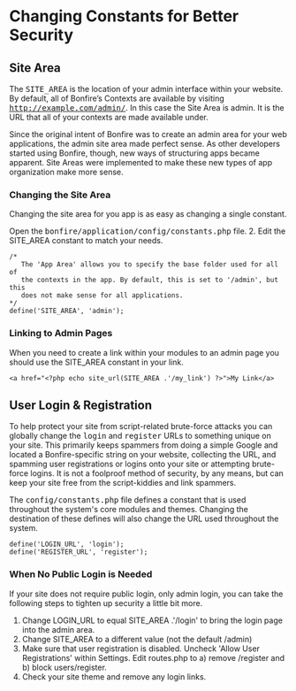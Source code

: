 # Changing Constants for Better Security

## Site Area

The <tt>SITE_AREA</tt> is the location of your admin interface within your website. By default, all of Bonfire’s Contexts are available by visiting <tt>http://example.com/admin/</tt>.  In this case the Site Area is admin.  It is the URL that all of your contexts are made available under.

Since the original intent of Bonfire was to create an admin area for your web applications, the admin site area made perfect sense.  As other developers started using Bonfire, though, new ways of structuring apps became apparent.  Site Areas were implemented to make these new types of app organization make more sense.

<a name="changing"></a>
### Changing the Site Area

Changing the site area for you app is as easy as changing a single constant.

Open the <tt>bonfire/application/config/constants.php</tt> file.  2. Edit the SITE_AREA constant to match your needs.


    /*
       The 'App Area' allows you to specify the base folder used for all of
       the contexts in the app. By default, this is set to '/admin', but this
       does not make sense for all applications.
    */
    define('SITE_AREA', 'admin');



<a name="linking"></a>
### Linking to Admin Pages

When you need to create a link within your modules to an admin page you should use the SITE_AREA constant in your link.


    <a href="<?php echo site_url(SITE_AREA .'/my_link') ?>">My Link</a>


## User Login &amp; Registration

To help protect your site from script-related brute-force attacks you can globally change the <tt>login</tt> and <tt>register</tt> URLs to something unique on your site. This primarily keeps spammers from doing a simple Google and located a Bonfire-specific string on your website, collecting the URL, and spamming user registrations or logins onto your site or attempting brute-force logins. It is not a foolproof method of security, by any means, but can keep your site free from the script-kiddies and link spammers.

The <tt>config/constants.php</tt> file defines a constant that is used throughout the system's core modules and themes. Changing the destination of these defines will also change the URL used throughout the system.

    define('LOGIN_URL', 'login');
    define('REGISTER_URL', 'register');

### When No Public Login is Needed

If your site does not require public login, only admin login, you can take the following steps to tighten up security a little bit more.

1. Change LOGIN_URL to equal SITE_AREA .'/login' to bring the login page into the admin area.
2. Change SITE_AREA to a different value (not the default /admin)
3. Make sure that user registration is disabled. Uncheck 'Allow User Registrations' within Settings. Edit routes.php to a) remove /register and b) block users/register.
4. Check your site theme and remove any login links.


